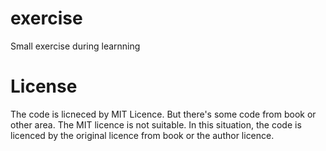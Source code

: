 # exercise
Small exercise during learnning

# License
The code is licneced by MIT Licence. But there's some code from book or other area. The MIT licence is not suitable. In this situation, the code is licenced by the original licence from book or the author licence.
